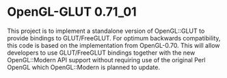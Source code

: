 # OpenGL-GLUT 0.71_01

This project is to implement a standalone version of OpenGL::GLUT
to provide bindings to GLUT/FreeGLUT.  For optimum backwards compatibility,
this code is based on the implementation from OpenGL-0.70.  This will
allow developers to use GLUT/FreeGLUT bindings together with the new
OpenGL::Modern API support without requiring use of the original
Perl OpenGL which OpenGL::Modern is planned to update.
